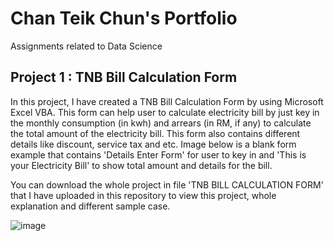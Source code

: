# Chan Teik Chun's Portfolio
Assignments related to Data Science

## Project 1 : TNB Bill Calculation Form
In this project, I have created a TNB Bill Calculation Form by using Microsoft Excel VBA. This form can help user to calculate electricity bill by just key in the monthly consumption (in kwh) and arrears (in RM, if any) to calculate the total amount of the electricity bill. This form also contains different details like discount, service tax and etc. Image below is a blank form example that contains 'Details Enter Form' for user to key in and 'This is your Electricity Bill' to show total amount and details for the bill. 

You can download the whole project in file 'TNB BILL CALCULATION FORM' that I have uploaded in this repository to view this project, whole explanation and different sample case. 

![image](https://user-images.githubusercontent.com/89117681/133918303-10cd31a7-73c1-4b86-b8cc-6e7bf5ec097e.png)

